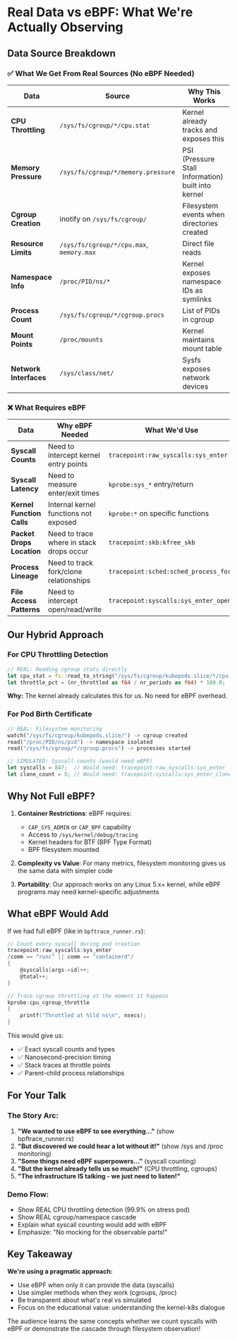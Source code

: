 # Real Data vs eBPF: What We're Actually Observing

## Data Source Breakdown

### ✅ What We Get From Real Sources (No eBPF Needed)

| Data | Source | Why This Works |
|------|--------|----------------|
| **CPU Throttling** | `/sys/fs/cgroup/*/cpu.stat` | Kernel already tracks and exposes this |
| **Memory Pressure** | `/sys/fs/cgroup/*/memory.pressure` | PSI (Pressure Stall Information) built into kernel |
| **Cgroup Creation** | inotify on `/sys/fs/cgroup/` | Filesystem events when directories created |
| **Resource Limits** | `/sys/fs/cgroup/*/cpu.max`, `memory.max` | Direct file reads |
| **Namespace Info** | `/proc/PID/ns/*` | Kernel exposes namespace IDs as symlinks |
| **Process Count** | `/sys/fs/cgroup/*/cgroup.procs` | List of PIDs in cgroup |
| **Mount Points** | `/proc/mounts` | Kernel maintains mount table |
| **Network Interfaces** | `/sys/class/net/` | Sysfs exposes network devices |

### ❌ What Requires eBPF

| Data | Why eBPF Needed | What We'd Use |
|------|-----------------|---------------|
| **Syscall Counts** | Need to intercept kernel entry points | `tracepoint:raw_syscalls:sys_enter` |
| **Syscall Latency** | Need to measure enter/exit times | `kprobe:sys_*` entry/return |
| **Kernel Function Calls** | Internal kernel functions not exposed | `kprobe:*` on specific functions |
| **Packet Drops Location** | Need to trace where in stack drops occur | `tracepoint:skb:kfree_skb` |
| **Process Lineage** | Need to track fork/clone relationships | `tracepoint:sched:sched_process_fork` |
| **File Access Patterns** | Need to intercept open/read/write | `tracepoint:syscalls:sys_enter_open` |

## Our Hybrid Approach

### For CPU Throttling Detection
```rust
// REAL: Reading cgroup stats directly
let cpu_stat = fs::read_to_string("/sys/fs/cgroup/kubepods.slice/*/cpu.stat")?;
let throttle_pct = (nr_throttled as f64 / nr_periods as f64) * 100.0;
```
**Why:** The kernel already calculates this for us. No need for eBPF overhead.

### For Pod Birth Certificate
```rust
// REAL: Filesystem monitoring
watch("/sys/fs/cgroup/kubepods.slice/") -> cgroup created
read("/proc/PID/ns/pid") -> namespace isolated  
read("/sys/fs/cgroup/*/cgroup.procs") -> processes started

// SIMULATED: Syscall counts (would need eBPF)
let syscalls = 847;  // Would need: tracepoint:raw_syscalls:sys_enter
let clone_count = 5; // Would need: tracepoint:syscalls:sys_enter_clone
```

## Why Not Full eBPF?

1. **Container Restrictions**: eBPF requires:
   - `CAP_SYS_ADMIN` or `CAP_BPF` capability
   - Access to `/sys/kernel/debug/tracing`
   - Kernel headers for BTF (BPF Type Format)
   - BPF filesystem mounted

2. **Complexity vs Value**: For many metrics, filesystem monitoring gives us the same data with simpler code

3. **Portability**: Our approach works on any Linux 5.x+ kernel, while eBPF programs may need kernel-specific adjustments

## What eBPF Would Add

If we had full eBPF (like in `bpftrace_runner.rs`):

```c
// Count every syscall during pod creation
tracepoint:raw_syscalls:sys_enter
/comm == "runc" || comm == "containerd"/
{
    @syscalls[args->id]++;
    @total++;
}

// Trace cgroup throttling at the moment it happens
kprobe:cpu_cgroup_throttle
{
    printf("Throttled at %lld ns\n", nsecs);
}
```

This would give us:
- ✅ Exact syscall counts and types
- ✅ Nanosecond-precision timing
- ✅ Stack traces at throttle points
- ✅ Parent-child process relationships

## For Your Talk

### The Story Arc:
1. **"We wanted to use eBPF to see everything..."** (show bpftrace_runner.rs)
2. **"But discovered we could hear a lot without it!"** (show /sys and /proc monitoring)
3. **"Some things need eBPF superpowers..."** (syscall counting)
4. **"But the kernel already tells us so much!"** (CPU throttling, cgroups)
5. **"The infrastructure IS talking - we just need to listen!"**

### Demo Flow:
- Show REAL CPU throttling detection (99.9% on stress pod)
- Show REAL cgroup/namespace cascade 
- Explain what syscall counting would add with eBPF
- Emphasize: "No mocking for the observable parts!"

## Key Takeaway

**We're using a pragmatic approach:**
- Use eBPF when only it can provide the data (syscalls)
- Use simpler methods when they work (cgroups, /proc)
- Be transparent about what's real vs simulated
- Focus on the educational value: understanding the kernel-k8s dialogue

The audience learns the same concepts whether we count syscalls with eBPF or demonstrate the cascade through filesystem observation!